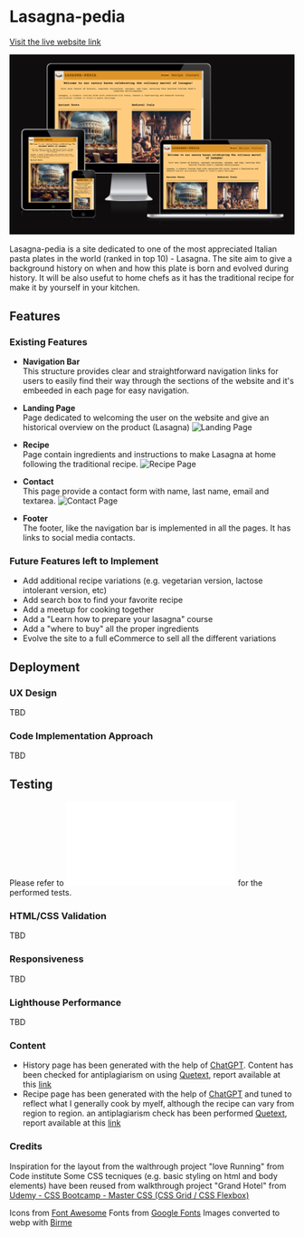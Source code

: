 # Lasagna-pedia

[Visit the live website link](https://claudiosarto.github.io/lasagna-pedia/index.html)

![Responsice Mockup](docs/lasagna-pedia-responsive-mockup.PNG) 

Lasagna-pedia is a site dedicated to one of the most appreciated Italian pasta plates in the world (ranked in top 10) - Lasagna.
The site aim to give a background history on when and how this plate is born and evolved during history. 
It will be also usefut to home chefs as it has the traditional recipe for make it by yourself in your kitchen.

## Features

### Existing Features

- __Navigation Bar__  
    This structure provides clear and straightforward navigation links for users to easily find their way through the sections of the website and it's embeeded in each page for easy navigation.

- __Landing Page__  
    Page dedicated to welcoming the user on the website and give an historical overview on the product (Lasagna)
    ![Landing Page](docs/lasagna-pedia-home.PNG)

- __Recipe__  
    Page contain ingredients and instructions to make Lasagna at home following the traditional recipe. 
    ![Recipe Page](docs/lasagna-pedia-recipe.PNG)

- __Contact__  
    This page provide a contact form with name, last name, email and textarea.
    ![Contact Page](docs/lasagna-pedia-contact.PNG)

- __Footer__  
    The footer, like the navigation bar is implemented in all the pages. It has links to social media contacts.

### Future Features left to Implement

- Add additional recipe variations (e.g. vegetarian version, lactose intolerant version, etc)
- Add search box to find your favorite recipe
- Add a meetup for cooking together
- Add a "Learn how to prepare your lasagna" course
- Add a "where to buy" all the proper ingredients
- Evolve the site to a full eCommerce to sell all the different variations

## Deployment  

### UX Design  
TBD

### Code Implementation Approach  
TBD

## Testing  
Please refer to ![Lasagna-pedia Testing](TESTING.md) for the performed tests.

### HTML/CSS Validation
TBD

### Responsiveness 
TBD

### Lighthouse Performance
TBD

### Content  

- History page has been generated with the help of [ChatGPT](https://chat.openai.com/). Content has been checked for antiplagiarism on using [Quetext](https://www.quetext.com/), report available at this [link](https://www.quetext.com/results/335349786683fe3a0f42) 
- Recipe page has been generated with the help of [ChatGPT](https://chat.openai.com/) and tuned to reflect what I generally cook by myelf, although the recipe can vary from region to region. an antiplagiarism check has been performed [Quetext](https://www.quetext.com/), report available at this [link](https://www.quetext.com/results/412b3c17cbec008cda94)

### Credits

Inspiration for the layout from the walthrough project "love Running" from Code institute
Some CSS tecniques (e.g. basic styling on html and body elements) have been reused from walkthrough project "Grand Hotel" from [Udemy - CSS Bootcamp - Master CSS (CSS Grid / CSS Flexbox)](https://www.udemy.com/course/css-bootcamp-master-in-css-including-css-grid-flexbox/) 

Icons from [Font Awesome](https://fontawesome.com/)
Fonts from [Google Fonts](https://fonts.google.com/)
Images converted to webp with [Birme](https://www.birme.net/)

